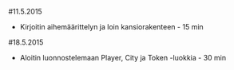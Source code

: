 #11.5.2015
- Kirjoitin aihemäärittelyn ja loin kansiorakenteen - 15 min

#18.5.2015
- Aloitin luonnostelemaan Player, City ja Token -luokkia - 30 min
